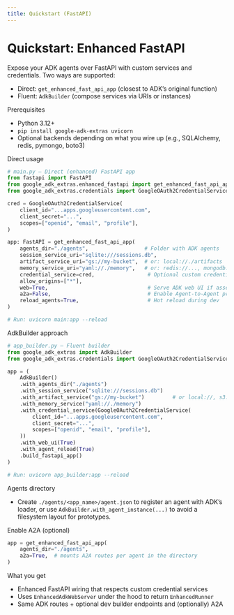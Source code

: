 ```yaml
---
title: Quickstart (FastAPI)
---
```


# Quickstart: Enhanced FastAPI

Expose your ADK agents over FastAPI with custom services and credentials. Two ways are supported:

- Direct: `get_enhanced_fast_api_app` (closest to ADK’s original function)
- Fluent: `AdkBuilder` (compose services via URIs or instances)

Prerequisites

- Python 3.12+
- `pip install google-adk-extras uvicorn`
- Optional backends depending on what you wire up (e.g., SQLAlchemy, redis, pymongo, boto3)

Direct usage

```python
# main.py — Direct (enhanced) FastAPI app
from fastapi import FastAPI
from google_adk_extras.enhanced_fastapi import get_enhanced_fast_api_app
from google_adk_extras.credentials import GoogleOAuth2CredentialService

cred = GoogleOAuth2CredentialService(
    client_id="...apps.googleusercontent.com",
    client_secret="...",
    scopes=["openid", "email", "profile"],
)

app: FastAPI = get_enhanced_fast_api_app(
    agents_dir="./agents",                  # Folder with ADK agents
    session_service_uri="sqlite:///sessions.db",
    artifact_service_uri="gs://my-bucket",  # or: local://./artifacts
    memory_service_uri="yaml://./memory",   # or: redis://..., mongodb://...
    credential_service=cred,                 # Optional custom credentials
    allow_origins=["*"],
    web=True,                                # Serve ADK web UI if assets available
    a2a=False,                               # Enable Agent-to-Agent protocol when needed
    reload_agents=True,                      # Hot reload during dev
)

# Run: uvicorn main:app --reload
```

AdkBuilder approach

```python
# app_builder.py — Fluent builder
from google_adk_extras import AdkBuilder
from google_adk_extras.credentials import GoogleOAuth2CredentialService

app = (
    AdkBuilder()
    .with_agents_dir("./agents")
    .with_session_service("sqlite:///sessions.db")
    .with_artifact_service("gs://my-bucket")         # or local://, s3://, sql://, mongodb://
    .with_memory_service("yaml://./memory")
    .with_credential_service(GoogleOAuth2CredentialService(
        client_id="...apps.googleusercontent.com",
        client_secret="...",
        scopes=["openid", "email", "profile"],
    ))
    .with_web_ui(True)
    .with_agent_reload(True)
    .build_fastapi_app()
)

# Run: uvicorn app_builder:app --reload
```

Agents directory

- Create `./agents/<app_name>/agent.json` to register an agent with ADK’s loader, or use `AdkBuilder.with_agent_instance(...)` to avoid a filesystem layout for prototypes.

Enable A2A (optional)

```python
app = get_enhanced_fast_api_app(
    agents_dir="./agents",
    a2a=True,  # mounts A2A routes per agent in the directory
)
```

What you get

- Enhanced FastAPI wiring that respects custom credential services
- Uses `EnhancedAdkWebServer` under the hood to return `EnhancedRunner`
- Same ADK routes + optional dev builder endpoints and (optionally) A2A
